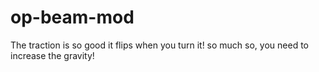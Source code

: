 # op-beam-mod
The traction is so good it flips when you turn it!
so much so, you need to increase the gravity!
